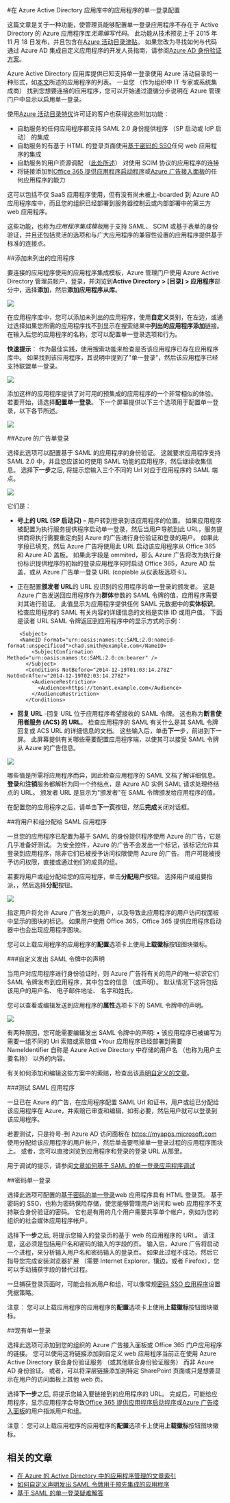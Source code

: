 <properties 
    pageTitle="在 Azure Active Directory 应用库中的应用程序的单一登录配置 |Microsoft Azure" 
    description="了解如何为自助服务连接到 Azure Active Directory 使用 SAML 和基于密码的 SSO 应用程序" 
    services="active-directory" 
    authors="asmalser-msft"  
    documentationCenter="na" manager="femila"/>
<tags 
    ms.service="active-directory" 
    ms.devlang="na" 
    ms.topic="article" 
    ms.tgt_pltfrm="na" 
    ms.workload="identity" 
    ms.date="02/09/2016" 
    ms.author="asmalser" />

#<a name="configuring-single-sign-on-to-applications-that-are-not-in-the-azure-active-directory-application-gallery"></a>在 Azure Active Directory 应用库中的应用程序的单一登录配置

这篇文章是关于一种功能，使管理员能够配置单一登录应用程序不存在于 Active Directory 的 Azure 应用程序库*无需编写代码*。 此功能从技术预览上于 2015 年 11 月 18 日发布，并且包含在[Azure 活动目录津贴](active-directory-editions.md)。 如果您改为寻找如何与代码通过 Azure AD 集成自定义应用程序的开发人员指南，请参阅[Azure AD 身份验证方案](active-directory-authentication-scenarios.md)。

Azure Active Directory 应用库提供已知支持单一登录使用 Azure 活动目录的一种形式，如[本文](active-directory-appssoaccess-whatis.md)所述的应用程序的列表。 一旦您 （作为组织中 IT 专家或系统集成商） 找到您想要连接的应用程序，您可以开始通过遵循分步说明在 Azure 管理门户中显示以启用单一登录。

使用[Azure 活动目录特优](active-directory-editions.md)许可证的客户也获得这些附加功能︰

* 自助服务的任何应用程序都支持 SAML 2.0 身份提供程序 （SP 启动或 IdP 启动） 的集成
* 自助服务的有基于 HTML 的登录页面使用[基于密码的 SSO](active-directory-appssoaccess-whatis.md#password-based-single-sign-on)任何 web 应用程序的集成
* 自助服务的用户资源调配 （[此处所述](active-directory-scim-provisioning.md)） 对使用 SCIM 协议的应用程序的连接
* 将链接添加到[Office 365 提供应用程序启动程序](https://blogs.office.com/2014/10/16/organize-office-365-new-app-launcher-2/)或[Azure 广告接入面板](active-directory-appssoaccess-whatis.md#deploying-azure-ad-integrated-applications-to-users)的任何应用程序的能力

这可以包括不仅 SaaS 应用程序使用，但有没有尚未被上-boarded 到 Azure AD 应用程序库中，而且您的组织已经部署到服务器控制云或内部部署中的第三方 web 应用程序。

这些功能，也称为*应用程序集成模板*用于支持 SAML、 SCIM 或基于表单的身份验证，并且还包括灵活的选项和与广大应用程序的兼容性设置的应用程序提供基于标准的连接点。 

##<a name="adding-an-unlisted-application"></a>添加未列出的应用程序

要连接的应用程序使用的应用程序集成模板，Azure 管理门户使用 Azure Active Directory 管理员帐户，登录，并浏览到**Active Directory > [目录] > 应用程序**部分中，选择**添加**，然后**添加应用程序从库**。 

![][1]

在应用程序库中，您可以添加未列出的应用程序，使用**自定义**类别，在左边，或通过选择如果您所需的应用程序找不到显示在搜索结果中**列出的应用程序添加**链接。 在输入后您的应用程序的名称，您可以配置单一登录选项和行为。 

**快速提示**︰ 作为最佳实践，使用搜索功能来检查是否该应用程序已存在应用程序库中。 如果找到该应用程序，其说明中提到了"单一登录"，然后该应用程序已经支持联盟单一登录。 

![][2]

添加这样的应用程序提供了对可用的预集成的应用程序的一个非常相似的体验。 若要开始，请选择**配置单一登录**。 下一个屏幕提供以下三个选项用于配置单一登录，以下各节所述。

![][3]


##<a name="azure-ad-single-sign-on"></a>Azure 的广告单登录

选择此选项可以配置基于 SAML 的应用程序的身份验证。 这就要求应用程序支持 SAML 2.0 中，并且您应该如何使用 SAML 功能的应用程序，然后继续收集信息。 选择**下一步**之后, 将提示您输入三个不同的 Url 对应于应用程序的 SAML 端点。 

![][4]
 
它们是︰

* **号上的 URL (SP 启动只)** – 用户转到登录到该应用程序的位置。 如果应用程序被配置为执行服务提供程序启动单一登录，然后当用户导航到此 URL，服务提供商将执行需要重定向到 Azure 的广告进行身份验证和登录的用户。 如果此字段已填充，然后 Azure 广告将使用此 URL 启动该应用程序从 Office 365 和 Azure AD 盖板。 如果此字段是 ommited，那么 Azure 广告将改为执行身份标识提供程序的初始的登录应用程序何时启动 Office 365，Azure AD 后盖，或从 Azure 广告单一登录 URL (copiable 从仪表板选项卡)。

* 正在配置**颁发者 URL**的 URL 应识别的应用程序的单一登录的颁发者。 这是 Azure 广告发送回应用程序作为**群体**参数的 SAML 令牌的值，应用程序需要对其进行验证。 此值显示为应用程序提供任何 SAML 元数据中的**实体标识**。 检查应用程序的 SAML 有关内容的详细信息的文档是实体 ID 或用户值。 下面是读者 URL SAML 令牌返回到应用程序中的显示方式的示例︰

```
    <Subject>
    <NameID Format="urn:oasis:names:tc:SAML:2.0:nameid-format:unspecificed">chad.smith@example.com</NameID>
        <SubjectConfirmation Method="urn:oasis:names:tc:SAML:2.0:cm:bearer" />
      </Subject>
      <Conditions NotBefore="2014-12-19T01:03:14.278Z" NotOnOrAfter="2014-12-19T02:03:14.278Z">
        <AudienceRestriction>
          <Audience>https://tenant.example.com</Audience>
        </AudienceRestriction>
      </Conditions>
```

* **回复 URL** -回复 URL 位于应用程序希望接收的 SAML 令牌。 这也称为**断言使用者服务 (ACS) 的 URL**。 检查应用程序的 SAML 有关什么是其 SAML 令牌回复或 ACS URL 的详细信息的文档。
 这些输入后，单击**下一**步，前进到下一屏。 此屏幕提供有关哪些需要配置应用程序端，以使其可以接受 SAML 令牌从 Azure 的广告信息。 

![][5]

哪些值是所需将应用程序而异，因此检查应用程序的 SAML 文档了解详细信息。 **登录**和**注销**服务都解析为同一个终结点，是 Azure AD 实例 SAML 请求处理终结点的 URL。 颁发者 URL 是显示为"颁发者"在 SAML 令牌颁发给应用程序的值。 

在配置您的应用程序之后，请单击**下一页**按钮，然后**完成**关闭对话框。 

##<a name="assigning-users-and-groups-to-your-saml-application"></a>将用户和组分配给 SAML 应用程序 

一旦您的应用程序已配置为基于 SAML 的身份提供程序使用 Azure 的广告，它是几乎准备好测试。 为安全控件，Azure 的广告不会发出一个标记，该标记允许其登录到应用程序，除非它们已被授予访问权限使用 Azure 的广告。 用户可能被授予访问权限，直接或通过他们的成员的组。 

若要将用户或组分配给您的应用程序，单击**分配用户**按钮。 选择用户或组要指派，，然后选择**分配**按钮。 

![][6]

指定用户将允许 Azure 广告发出的用户，以及导致此应用程序的用户访问权面板中显示的图块的标记。 如果用户使用 Office 365，Office 365 提供应用程序启动器中也会出现应用程序图块。 

您可以上载应用程序的应用程序的**配置**选项卡上使用**上载徽标**按钮图块徽标。 

###<a name="customizing-the-claims-issued-in-the-saml-token"></a>自定义发出 SAML 令牌中的声明 

当用户对应用程序进行身份验证时，则 Azure 广告将有关的用户的唯一标识它们 SAML 令牌发布到应用程序，其中包含的信息 （或声明）。 默认情况下这将包括该用户的用户名、 电子邮件地址、 名字和姓氏。 

您可以查看或编辑发送到应用程序的**属性**选项卡下的 SAML 令牌中的声明。 

![][7]

有两种原因，您可能需要编辑发出 SAML 令牌中的声明: • 该应用程序已被编写为需要一组不同的 Uri 索赔或索赔值 •Your 应用程序已经部署到需要 NameIdentifier 自称是 Azure Active Directory 中存储的用户名 （也称为用户主要名称） 以外的内容。 

有关如何添加和编辑这些方案中的索赔，检查出该[声明自定义的文章](active-directory-saml-claims-customization.md)。 

###<a name="testing-the-saml-application"></a>测试 SAML 应用程序 

一旦已在 Azure 的广告，在应用程序配置 SAML Url 和证书，用户或组已分配给该应用程序在 Azure，并索赔已审查和编辑，如有必要，然后用户就可以登录到该应用程序。 

若要测试，只是符号-到 Azure AD 访问面板在 https://myapps.microsoft.com 使用分配给该应用程序的用户帐户，然后单击要甩掉单一登录过程的应用程序图块上。 或者，您可以直接浏览到应用程序和登录的登录 URL 从那里。 

用于调试的提示，请参阅[文章如何基于 SAML 的单一登录应用程序调试](active-directory-saml-debugging.md) 

##<a name="password-single-sign-on"></a>密码单一登录

选择此选项可配置的[基于密码的单一登录](active-directory-appssoaccess-whatis.md)web 应用程序具有 HTML 登录页。 基于密码的 SSO，也称为密码保险存储，使您能够管理用户访问和 web 应用程序不支持联合身份验证的密码。 它也是有用的几个用户需要共享单个帐户，例如为您的组织的社会媒体应用程序帐户。 

选择**下一步**之后, 将提示您输入的登录页的基于 web 的应用程序的 URL。 请注意，这必须是包括用户名和密码的输入的字段的页。 输入后，Azure 广告将启动一个进程，来分析输入用户名和密码输入的登录页。 如果此过程不成功，然后它指导您完成安装浏览器扩展 （需要 Internet Explorer，镶边，或者 Firefox），您可以手动捕获字段的替代过程。

一旦捕获登录页面时，可能会指派用户和组，可以像常规[密码 SSO 应用程序](active-directory-appssoaccess-whatis.md)设置凭据策略。

注意︰ 您可以上载应用程序的应用程序的**配置**选项卡上使用**上载徽标**按钮图块徽标。 

##<a name="existing-single-sign-on"></a>现有单一登录

选择此选项可添加到您的组织的 Azure 广告接入面板或 Office 365 门户应用程序的链接。 您可以使用这将链接添加到自定义 web 应用程序当前正在使用 Azure Active Directory 联合身份验证服务 （或其他联合身份验证服务） 而非 Azure AD 身份验证。 或者，可以将深层链接添加到特定 SharePoint 页面或只是想要显示在用户的访问面板上其他 web 页。 

选择**下一步**之后, 将提示您输入要链接到的应用程序的 URL。 完成后，可能给应用程序，显示应用程序会导致[Office 365 提供应用程序启动程序](https://blogs.office.com/2014/10/16/organize-office-365-new-app-launcher-2/)或[Azure 广告接入面板](active-directory-appssoaccess-whatis.md#deploying-azure-ad-integrated-applications-to-users)的用户指派用户和组。

注意︰ 您可以上载应用程序的应用程序的**配置**选项卡上使用**上载徽标**按钮图块徽标。

## <a name="related-articles"></a>相关的文章

- [在 Azure 的 Active Directory 中的应用程序管理的文章索引](active-directory-apps-index.md)
- [如何自定义声明发出 SAML 令牌用于预先集成的应用程序](active-directory-saml-claims-customization.md)
- [基于 SAML 的单一登录疑难解答](active-directory-saml-debugging.md)

<!--Image references-->
[1]: ./media/active-directory-saas-custom-apps/customapp1.png
[2]: ./media/active-directory-saas-custom-apps/customapp2.png
[3]: ./media/active-directory-saas-custom-apps/customapp3.png
[4]: ./media/active-directory-saas-custom-apps/customapp4.png
[5]: ./media/active-directory-saas-custom-apps/customapp5.png
[6]: ./media/active-directory-saas-custom-apps/customapp6.png
[7]: ./media/active-directory-saas-custom-apps/customapp7.png
